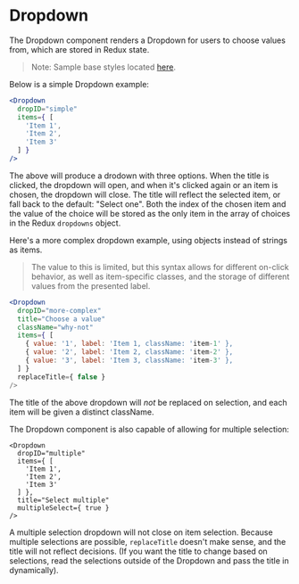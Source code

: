 # Dropdown

The Dropdown component renders a Dropdown for users to choose values from, which are stored in Redux state.

> Note: Sample base styles located [here](./Dropdown.scss).

Below is a simple Dropdown example:

```jsx
<Dropdown
  dropID="simple"
  items={ [
    'Item 1',
    'Item 2',
    'Item 3'
  ] }
/>
```

The above will produce a drodown with three options. When the title is clicked, the dropdown will open, and when it's clicked again or an item is chosen, the dropdown will close. The title will reflect the selected item, or fall back to the default: "Select one". Both the index of the chosen item and the value of the choice will be stored as the only item in the array of choices in the Redux `dropdowns` object.

Here's a more complex dropdown example, using objects instead of strings as items.

> The value to this is limited, but this syntax allows for different on-click behavior, as well as item-specific classes, and the storage of different values from the presented label.

```jsx
<Dropdown
  dropID="more-complex"
  title="Choose a value"
  className="why-not"
  items={ [
    { value: '1', label: 'Item 1, className: 'item-1' },
    { value: '2', label: 'Item 2, className: 'item-2' },
    { value: '3', label: 'Item 3, className: 'item-3' },
  ] }
  replaceTitle={ false }
/>
```

The title of the above dropdown will *not* be replaced on selection, and each item will be given a distinct className.

The Dropdown component is also capable of allowing for multiple selection:

```
<Dropdown
  dropID="multiple"
  items={ [
    'Item 1',
    'Item 2',
    'Item 3'
  ] },
  title="Select multiple"
  multipleSelect={ true }
/>
```

A multiple selection dropdown will not close on item selection. Because multiple selections are possible, `replaceTitle` doesn't make sense, and the title will not reflect decisions. (If you want the title to change based on selections, read the selections outside of the Dropdown and pass the title in dynamically).